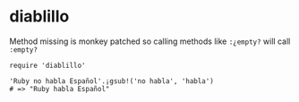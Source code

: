 # diablillo

Method missing is monkey patched so calling methods like `:¿empty?` will call `:empty?`

```
require 'diablillo'

'Ruby no habla Español'.¡gsub!('no habla', 'habla')
# => "Ruby habla Español"
```
